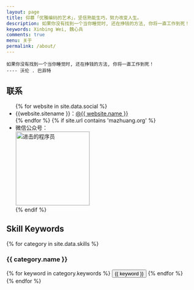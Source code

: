 ```yaml
---
layout: page
title: 仰慕「优雅编码的艺术」，坚信熟能生巧，努力改变人生。
description: 如果你没有找到一个当你睡觉时, 还在挣钱的方法, 你将一直工作到死！
keywords: Xinbing Wei, 魏心兵
comments: true
menu: 关于
permalink: /about/
---
```


```
如果你没有找到一个当你睡觉时, 还在挣钱的方法, 你将一直工作到死！
---- 沃伦 . 巴菲特
```

## 联系

<ul>
{% for website in site.data.social %}
<li>{{website.sitename }}：<a href="{{ website.url }}" target="_blank">@{{ website.name }}</a></li>
{% endfor %}
{% if site.url contains 'mazhuang.org' %}
<li>
微信公众号：<br />
<img style="height:192px;width:192px;border:1px solid lightgrey;" src="{{ site.url }}/assets/images/qrcode.jpg" alt="进击的程序员" />
</li>
{% endif %}
</ul>

## Skill Keywords

{% for category in site.data.skills %}

### {{ category.name }}

<div class="btn-inline">
{% for keyword in category.keywords %}
<button class="btn btn-outline" type="button">{{ keyword }}</button>
{% endfor %}
</div>
{% endfor %}
